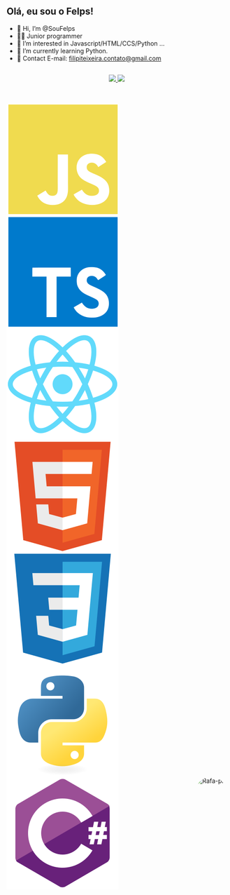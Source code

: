 ## Olá, eu sou o Felps!

- 👋 Hi, I’m @SouFelps
- 👨‍💻 Junior programmer
- 👀 I’m interested in Javascript/HTML/CCS/Python ...
- 🌱 I’m currently learning Python.
- 🧧 Contact E-mail: filipiteixeira.contato@gmail.com

##

<div align="center">
 <a href="https://github.com/SouFelps", >
 <img altura="180em" src="https://github-readme-stats.vercel.app/api?username=SouFelps&show_icons=true&theme=dark&include_all_commits=true&count_private=true"/>
 <img altura="180em" src="https://github-readme-stats.vercel.app/api/top-langs/?username=SouFelps&layout=compact&langs_count=7&theme=dark"/>
</div>

 ##
 
 <div style="display: inline_block"><br>
 <img align="center" alt="Rafa-Js" altura="30" largura="40" src="https://raw.githubusercontent.com/devicons/devicon/master/icons/javascript/javascript-plain.svg">
 <img align="center" alt="Rafa-Ts" altura="30" largura="40" src="https://raw.githubusercontent.com/devicons/devicon/master/icons/typescript/typescript-plain.svg">
 <img align="center" alt="Rafa-React" altura="30" largura="40" src="https://raw.githubusercontent.com/devicons/devicon/master/icons/react/react-original.svg">
 <img align="center" alt="Rafa-HTML" altura="30" largura="40" src="https://raw.githubusercontent.com/devicons/devicon/master/icons/html5/html5-original.svg">
 <img align="center" alt="Rafa-CSS" altura="30" largura="40" src="https://raw.githubusercontent.com/devicons/devicon/master/icons/css3/css3-original.svg">
 <img align="center" alt="Rafa-Python" altura="30" largura="40" src="https://raw.githubusercontent.com/devicons/devicon/master/icons/python/python-original.svg">
 <img align="center" alt="Rafa-Csharp" altura="30" largura="40" src="https://raw.githubusercontent.com/devicons/devicon/master/icons/csharp/csharp-original.svg">
  <img align="right" alt="Rafa-pic" height="150" style="border-radius:50px;" src="https://media.discordapp.net/attachments/639956127056134178/890373478988013628/Publicacoes_Instagram_1_1.png?width=676&height=676">
</div>
